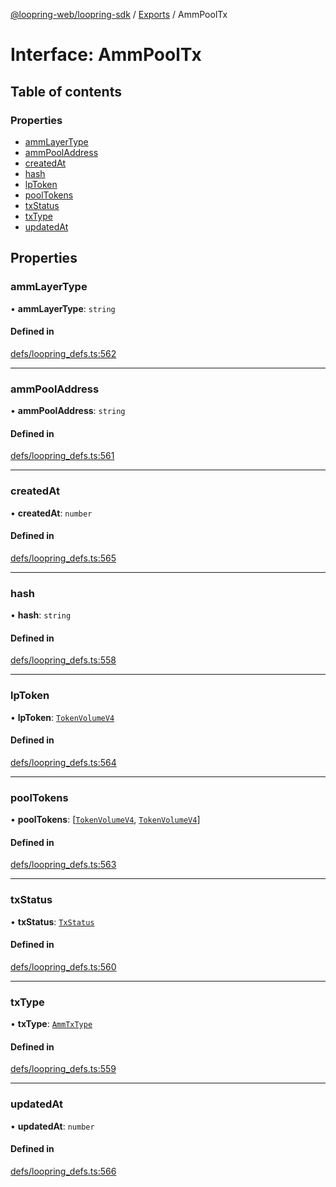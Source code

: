 [@loopring-web/loopring-sdk](../README.md) / [Exports](../modules.md) / AmmPoolTx

# Interface: AmmPoolTx

## Table of contents

### Properties

- [ammLayerType](AmmPoolTx.md#ammlayertype)
- [ammPoolAddress](AmmPoolTx.md#ammpooladdress)
- [createdAt](AmmPoolTx.md#createdat)
- [hash](AmmPoolTx.md#hash)
- [lpToken](AmmPoolTx.md#lptoken)
- [poolTokens](AmmPoolTx.md#pooltokens)
- [txStatus](AmmPoolTx.md#txstatus)
- [txType](AmmPoolTx.md#txtype)
- [updatedAt](AmmPoolTx.md#updatedat)

## Properties

### ammLayerType

• **ammLayerType**: `string`

#### Defined in

[defs/loopring_defs.ts:562](https://github.com/Loopring/loopring_sdk/blob/2ea32ee/src/defs/loopring_defs.ts#L562)

___

### ammPoolAddress

• **ammPoolAddress**: `string`

#### Defined in

[defs/loopring_defs.ts:561](https://github.com/Loopring/loopring_sdk/blob/2ea32ee/src/defs/loopring_defs.ts#L561)

___

### createdAt

• **createdAt**: `number`

#### Defined in

[defs/loopring_defs.ts:565](https://github.com/Loopring/loopring_sdk/blob/2ea32ee/src/defs/loopring_defs.ts#L565)

___

### hash

• **hash**: `string`

#### Defined in

[defs/loopring_defs.ts:558](https://github.com/Loopring/loopring_sdk/blob/2ea32ee/src/defs/loopring_defs.ts#L558)

___

### lpToken

• **lpToken**: [`TokenVolumeV4`](TokenVolumeV4.md)

#### Defined in

[defs/loopring_defs.ts:564](https://github.com/Loopring/loopring_sdk/blob/2ea32ee/src/defs/loopring_defs.ts#L564)

___

### poolTokens

• **poolTokens**: [[`TokenVolumeV4`](TokenVolumeV4.md), [`TokenVolumeV4`](TokenVolumeV4.md)]

#### Defined in

[defs/loopring_defs.ts:563](https://github.com/Loopring/loopring_sdk/blob/2ea32ee/src/defs/loopring_defs.ts#L563)

___

### txStatus

• **txStatus**: [`TxStatus`](../enums/TxStatus.md)

#### Defined in

[defs/loopring_defs.ts:560](https://github.com/Loopring/loopring_sdk/blob/2ea32ee/src/defs/loopring_defs.ts#L560)

___

### txType

• **txType**: [`AmmTxType`](../enums/AmmTxType.md)

#### Defined in

[defs/loopring_defs.ts:559](https://github.com/Loopring/loopring_sdk/blob/2ea32ee/src/defs/loopring_defs.ts#L559)

___

### updatedAt

• **updatedAt**: `number`

#### Defined in

[defs/loopring_defs.ts:566](https://github.com/Loopring/loopring_sdk/blob/2ea32ee/src/defs/loopring_defs.ts#L566)

